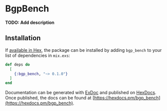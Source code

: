# BgpBench

**TODO: Add description**

## Installation

If [available in Hex](https://hex.pm/docs/publish), the package can be installed
by adding `bgp_bench` to your list of dependencies in `mix.exs`:

```elixir
def deps do
  [
    {:bgp_bench, "~> 0.1.0"}
  ]
end
```

Documentation can be generated with [ExDoc](https://github.com/elixir-lang/ex_doc)
and published on [HexDocs](https://hexdocs.pm). Once published, the docs can
be found at [https://hexdocs.pm/bgp_bench](https://hexdocs.pm/bgp_bench).

